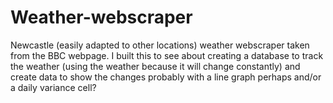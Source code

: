 # Weather-webscraper

Newcastle (easily adapted to other locations) weather webscraper taken from the BBC webpage.
I built this to see about creating a database to track the weather (using the weather because it will change constantly) and create data to show the changes probably with a line graph perhaps and/or a daily variance cell?
